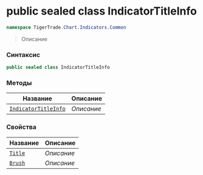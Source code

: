 
# public sealed class IndicatorTitleInfo
```csharp
namespace TigerTrade.Chart.Indicators.Common
```



> Описание

### Синтаксис
```csharp
public sealed class IndicatorTitleInfo
```


### Методы
| Название | Описание |
| --- | --- |
| [`IndicatorTitleInfo`](./IndicatorTitleInfo.cs/Методы/IndicatorTitleInfo.md) | *Описание* |

### Свойства
| Название | Описание |
| --- | --- |
| [`Title`](./IndicatorTitleInfo.cs/Свойства/Title.md) | *Описание* |
| [`Brush`](./IndicatorTitleInfo.cs/Свойства/Brush.md) | *Описание* |



